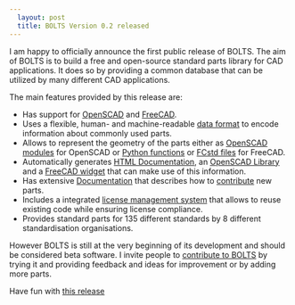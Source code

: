 ```yaml
---
  layout: post
  title: BOLTS Version 0.2 released
---
```


I am happy to officially announce the first public release of BOLTS. The aim of
BOLTS is to build a free and open-source standard parts library for CAD
applications. It does so by providing a common database that can be utilized by
many different CAD applications.

<!-- more -->

The main features provided by this release are:
- Has support for <a href="http://www.openscad.org/">OpenSCAD</a> and <a href="http://freecadweb.org/">FreeCAD</a>.
- Uses a flexible, human- and machine-readable [data format]({{site.baseurl}}/doc/general/blt-files.html) to encode information about commonly used parts.
- Allows to represent the geometry of the parts either as [OpenSCAD modules]({{site.baseurl}}/doc/openscad/basemodule.html) for OpenSCAD or [Python functions]({{site.baseurl}}/doc/freecad/basefunction.html) or [FCstd files]({{site.baseurl}}/doc/freecad/basefcstd.html) for FreeCAD.
- Automatically generates [HTML Documentation]({{site.baseurl}}/html/index.html), an [OpenSCAD Library]({{site.baseurl}}/doc/openscad/usage.html) and a [FreeCAD widget]({{site.baseurl}}/doc/freecad/usage.html) that can make use of this information.
- Has extensive [Documentation]({{site.baseurl}}/doc/index.html) that describes how to [contribute]({{site.baseurl}}/contribute.html) new parts.
- Includes a integrated [license management system]({{site.baseurl}}/doc/general/licensing.html) that allows to reuse existing code while ensuring license compliance.
- Provides standard parts for 135 different standards by 8 different standardisation organisations.

However BOLTS is still at the very beginning of its development and should be
considered beta software. I invite people to
[contribute to BOLTS]({{site.baseurl}}/contribute.html) by trying it and
providing feedback and ideas for improvement or by adding more parts.

Have fun with [this release]({{site.baseurl}}/downloads.html)
